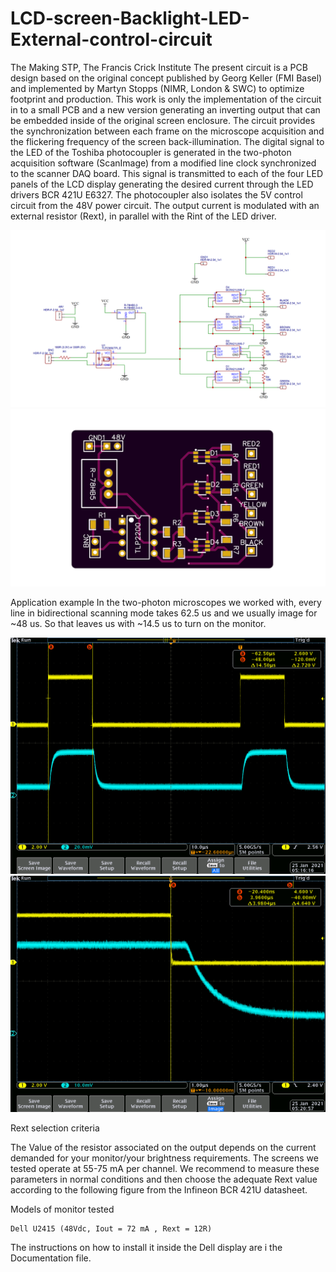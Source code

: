 # LCD-screen-Backlight-LED-External-control-circuit

The Making STP, The Francis Crick Institute
The present circuit is a PCB design based on the original concept published by Georg Keller (FMI Basel) and implemented by Martyn Stopps (NIMR, London & SWC) to optimize footprint and production. This work is only the implementation of the circuit in to a small PCB and a new version generating an inverting output that can be embedded inside of the original screen enclosure. The circuit provides the synchronization between each frame on the microscope acquisition and the flickering frequency of the screen back-illumination. The digital signal to the LED of the Toshiba photocoupler is generated in the two-photon acquisition software (ScanImage) from a modified line clock synchronized to the scanner DAQ board. This signal is transmitted to each of the four LED panels of the LCD display generating the desired current through the LED drivers BCR 421U E6327. The photocoupler also isolates the 5V control circuit from the 48V power circuit. The output current is modulated with an external resistor (Rext), in parallel with the Rint of the LED driver.

![alt text](https://github.com/FrancisCrickInstitute/LCD-screen-Backlight-LED-External-control-circuit/blob/main/Schematic.png?raw=true)
![alt text](https://github.com/FrancisCrickInstitute/LCD-screen-Backlight-LED-External-control-circuit/blob/main/Figures/LED%20Driver%20Picture.png?raw=true)

Application example
In the two-photon microscopes we worked with, every line in bidirectional scanning mode takes 62.5 us and we usually image for ~48 us. So that leaves us with ~14.5 us to turn on the monitor.

![alt text](https://github.com/FrancisCrickInstitute/LCD-screen-Backlight-LED-External-control-circuit/blob/main/Experimental%20data/tek0000.png?raw=true)
![alt text](https://github.com/FrancisCrickInstitute/LCD-screen-Backlight-LED-External-control-circuit/blob/main/Experimental%20data/tek00000.png?raw=true)


Rext selection criteria

The Value of the resistor associated on the output depends on the current demanded for your monitor/your brightness requirements. The screens we tested operate at 55-75 mA per channel. We recommend to measure these parameters in normal conditions and then choose the adequate Rext value according to the following figure from the Infineon BCR 421U datasheet.

Models of monitor tested

	Dell U2415 (48Vdc, Iout = 72 mA , Rext = 12R)

The instructions on how to install it inside the Dell display are i the Documentation file.
